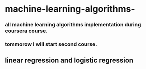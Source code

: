 # machine-learning-algorithms-

### all machine learning algorithms implementation during coursera course.
### tommorow I will start second course.
## linear regression and logistic regression
